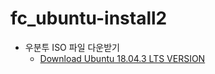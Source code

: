 # fc_ubuntu-install2

- 우분투 ISO 파일 다운받기
  - [Download Ubuntu 18.04.3 LTS VERSION](https://ubuntu.com/download/desktop)
